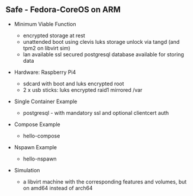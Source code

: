 ## Safe - Fedora-CoreOS on ARM

- Minimum Viable Function
    - encrypted storage at rest
    - unattended boot using clevis luks storage unlock via tangd (and tpm2 on libvirt sim)
    - lan available ssl secured postgresql database available for storing data

- Hardware: Raspberry Pi4
    - sdcard with boot and luks encrypted root
    - 2 x usb sticks: luks encrypted raid1 mirrored /var

- Single Container Example
    - postgresql - with mandatory ssl and optional clientcert auth

- Compose Example
    - hello-compose

- Nspawn Example
    - hello-nspawn

- Simulation
    - a libvirt machine with the corresponding features and volumes,
        but on amd64 instead of arch64
